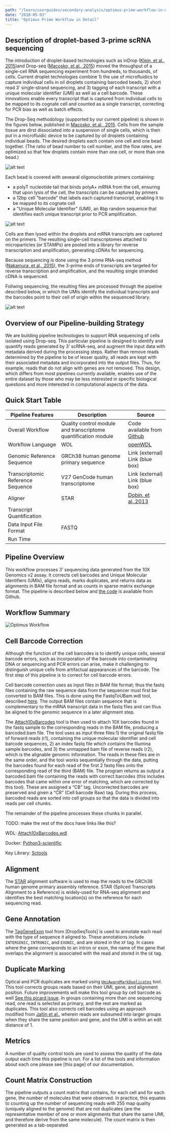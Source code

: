 ```yaml
---
path: "/learn/userguides/secondary-analysis/optimus-prime-workflow-in-detail"
date: "2018-05-03"
title: "Optimus Prime Workflow in Detail"
---
```


## Description of droplet-based 3-prime scRNA sequencing 

The introduction of droplet-based technologies such as inDrop ([Klein, et al., 2015](https://www.ncbi.nlm.nih.gov/pmc/articles/PMC4441768/))and Drop-seq ([Macosko, et al., 2015](https://www.sciencedirect.com/science/article/pii/S0092867415005498)) moved the throughput of a single-cell RNA sequencing experiment from hundreds, to thousands, of cells. Current droplet technologies combine 1) the use of microfluidics to capture individual cells in oil droplets containing barcoded beads, 2) short read 3’ single-strand sequencing, and 3) tagging of each transcript with a unique molecular identifier (UMI) as well as a cell barcode. These innovations enable every transcript that is captured from individual cells to be mapped to its cognate cell and counted as a single transcript, correcting for PCR bias as well as batch effects. 

The Drop-Seq methodology (supported by our current pipeline) is shown in the figures below, published in [Macosko, et al., 2015](https://www.sciencedirect.com/science/article/pii/S0092867415005498). Cells from the sample tissue are dirst dissociated into a suspension of single cells, which is then put in a microfluidic device to be captured by oil droplets containing individual beads. The desired droplets each contain one cell and one bead together. (The ratio of bead number to cell number, and the flow rates, are optimized so that few droplets contain more than one cell, or more than one bead.) 
      
![alt text](https://github.com/HumanCellAtlas/data-portal-content/blob/master/content/learn/_images/drop%20seq%20microfulidics.png) 

Each bead is covered with sevearal oligonucleotide primers containing:
* a polyT nucleotide tail that binds polyA+ mRNA from the cell, ensuring that upon lysis of the cell, the transcripts can be captured by primers
* a 12bp cell "barcode" that labels each captured transcript, enabling it to be mapped to its cognate cell
* a "Unique Molecular Identifier" (UMI), an 8bp random sequence that identifies each unique transcript prior to PCR amplification.

![alt text](https://github.com/HumanCellAtlas/data-portal-content/blob/master/content/learn/_images/bead%20Drop-seq.png)

Cells are then lysed within the droplets and mRNA transcripts are captured on the primers. The resulting single-cell transcriptomes attached to microparticles (or STAMPs) are pooled into a library for reverse transcription and amplification, generating cDNAs for sequencing. 

Because sequencing is done using the 3 prime RNA-seq method ([Nakamura, et al., 2015](https://www.ncbi.nlm.nih.gov/pmc/articles/PMC4482058/)), the 3-prime ends of transcripts are targeted for reverse transcription and amplification, and the resulting single stranded cDNA is sequenced. 

Follwing sequencing, the resulting files are processed through the pipeline described below, in which the UMIs identify the individual transcripts and the barcodes point to their cell of origin within the sequenced library. 

![alt text](https://github.com/HumanCellAtlas/data-portal-content/blob/master/content/learn/_images/Overall%20drop-seq%20.png)



## Overview of our Pipeline-building Strategy

We are building pipeline technologies to support RNA sequencing of cells isolated using Drop-seq. This particular pipeline is designed to identify and quantify reads generated by 3’ scRNA-seq, and augment the input data with metadata derived during the processing steps. Rather than remove reads determined by the pipeline to be of lesser quality, all reads are kept with their associated metadata and incorporated into the output files. Thus, for example, reads that do not align with genes are not removed. This design, which differs from most pipelines currently available, enables use of the entire dataset by those who may be less interested in specific biological questions and more interested in computational aspects of the data.

## Quick Start Table

| Pipeline Features | Description | Source |
|-------------------|---------------------------------------------------------------|-----------------------|
| Overall Workflow  |Quality control module and transcriptome quantification module | Code available from [Github](https://github.com/HumanCellAtlas/skylab/blob/master/pipelines/optimus/Optimus.wdl) |
| Workflow Language |WDL          |[openWDL](https://github.com/openwdl/wdl)|
| Genomic Reference Sequence|GRCh38 human genome primary sequence|Link (external) Link (blue box)|
|Transcriptomic Reference Sequence |V27 GenCode human transcriptome |Link (external) Link (blue box)|
| Aligner           |STAR       |[Dobin, et al.,2013](https://www.ncbi.nlm.nih.gov/pmc/articles/PMC3530905/)|
| Transcript Quantification |        |                                              |                       |
|Data Input File Format | FASTQ      |                                              |                       |
|Run Time               |            |                                              |                       |

## Pipeline Overview

This workflow processes 3’ sequencing data generated from the 10X Genomics v2 assay. It corrects cell barcodes and Unique Molecular Identifiers (UMIs), aligns reads, marks duplicates, and returns data as alignments in BAM file format and as counts in sparse matrix exchange format. The pipeline is described below and [the code](https://github.com/HumanCellAtlas/skylab/blob/master/pipelines/optimus/Optimus.wdl) is available from Github.

## Workflow Summary
![Optimus Workflow](_images/optimus_workflow.png)

## Cell Barcode Correction

Although the function of the cell barcodes is to identify unique cells, several barcode errors, such as incorporation of the barcode into contaminating DNA or sequencing and PCR errors can arise, make it challenging to distinguish unique cells from artifactual appearances of the barcode. The first step of this pipeline is to correct for cell barcode errors.

Cell barcode correction uses as input files in BAM file format; thus the fastq files containing the raw sequence data from the sequencer must first be converted to BAM files. This is done using the FastqToUBam.wdl tool, described [here](https://software.broadinstitute.org/gatk/documentation/tooldocs/4.0.3.0/picard_sam_FastqToSam.php). The output BAM files contain sequence that is complementary to the mRNA transcript data in the fastq files and can thus be aligned to the genomic sequence in a later alignment step.

The [Attach10xBarcodes](https://github.com/HumanCellAtlas/sctools) tool is then used to attach 10X barcodes found in the fastq sample to the corresponding reads in the BAM file, producing a barcoded.bam file. The tool uses as input three files:1) the original fastq file of forward reads (r1), containing the unique molecular identifier and cell barcode sequences, 2) an index fastq file which contains the Illumina sample barcodes, and 3) the unmapped bam file of reverse reads (r2), which is the alignable genomic information. The reads in these files are in the same order, and the tool works sequentially through the data, putting the barcodes found for each read of the first 2 fastq files  onto the corresponding read of the third (BAM) file.  The program returns as output a barcoded.bam file containing the reads with correct barcodes (this includes barcodes that came within one error of matching, which are corrected by this tool). These are assigned a “CB” tag. Uncorrected barcodes are preserved and given a “CR” (Cell barcode Raw) tag. During this process, barcoded reads are sorted into cell groups so that the data is divided into reads per cell chunks.

The remainder of the pipeline processes these chunks in parallel.

TODO: make the rest of the docs have links like this?

WDL: [Attach10xBarcodes.wdl](https://github.com/HumanCellAtlas/skylab/blob/master/library/tasks/Attach10xBarcodes.wdl)

Docker: [Python3-scientific](https://github.com/HumanCellAtlas/skylab/blob/master/docker/python3-scientific/Dockerfile)

Key Library: [Sctools](https://github.com/HumanCellAtlas/sctools)

## Alignment

The [STAR](https://www.ncbi.nlm.nih.gov/pmc/articles/PMC3530905/) alignment software is used to map the reads to the GRCh38 human genome primary assembly reference. STAR (Spliced Transcripts Alignment to a Reference) is widely-used for RNA-seq alignment and identifies the best matching location(s) on the reference for each sequencing read.

## Gene Annotation

The [TagGeneExon]() tool from [DropSeqTools] is used to annotate each read with the type of sequence it aligned to. These annotations include `INTERGENIC`, `INTRONIC`, and `EXONIC`, and are stored in the `XF` tag. In cases where the gene corresponds to an intron or exon, the name of the gene that overlaps the alignment is associated with the read and stored in the `GE` tag.

## Duplicate Marking

Optical and PCR duplicates are marked using [`UmiAwareMarkDuplicates`]() tool. This tool corrects groups reads based on their UMI, gene, and alignment position. Future improvements will make this tool group by cell barcode as well [See this picard issue](). In groups containing more than one sequencing read, one read is selected as primary, and the rest are marked as duplicates. This tool also corrects cell barcodes using an approach modified from [Jaitin et al.](), wherein reads are subsumed into larger groups when they share the same position and gene, and the UMI is within an edit distance of 1.

## Metrics

A number of quality control tools are used to assess the quality of the data output each time this pipeline is run. For a list of the tools and information about each one please see [this page] of our documentation.

## Count Matrix Construction

The pipeline outputs a count matrix that contains, for each cell and for each gene, the number of molecules that were observed. In practice, this equates to counting up the number of sequencing reads with 255 map quality (uniquely aligned to the genome) that are not duplicates (are the representative member of one or more alignments that share the same UMI, and therefore derive from the same molecule). The count matrix is then generated as a tab-separated
